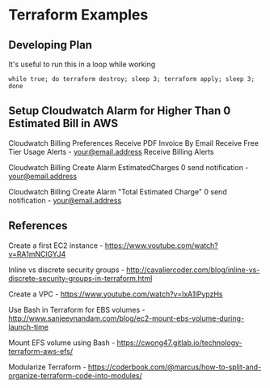 # Terraform Examples

## Developing Plan

It's useful to run this in a loop while working

```
while true; do terraform destroy; sleep 3; terraform apply; sleep 3; done
```

## Setup Cloudwatch Alarm for Higher Than 0 Estimated Bill in AWS

Cloudwatch
Billing Preferences
Receive PDF Invoice By Email
Receive Free Tier Usage Alerts - your@email.address
Receive Billing Alerts

Cloudwatch
Billing
Create Alarm
EstimatedCharges
0
send notification - your@email.address

Cloudwatch
Billing
Create Alarm
"Total Estimated Charge"
0
send notification - your@email.address

## References

Create a first EC2 instance - https://www.youtube.com/watch?v=RA1mNClGYJ4

Inline vs discrete security groups - http://cavaliercoder.com/blog/inline-vs-discrete-security-groups-in-terraform.html

Create a VPC - https://www.youtube.com/watch?v=IxA1IPypzHs

Use Bash in Terraform for EBS volumes - http://www.sanjeevnandam.com/blog/ec2-mount-ebs-volume-during-launch-time

Mount EFS volume using Bash - https://cwong47.gitlab.io/technology-terraform-aws-efs/

Modularize Terraform - https://coderbook.com/@marcus/how-to-split-and-organize-terraform-code-into-modules/
